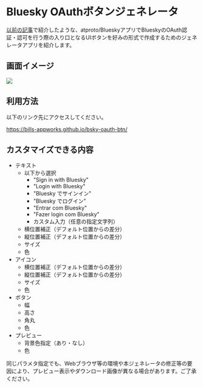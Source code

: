 # Bluesky OAuthボタンジェネレータ

[以前の記事](https://whtwnd.com/bills-appworks.blue/3lzfrzbrjcd2m)で紹介したような、atproto/BlueskyアプリでBlueskyのOAuth認証・認可を行う際の入り口となるUIボタンを好みの形式で作成するためのジェネレータアプリを紹介します。

## 画面イメージ

<img src="https://verpa.us-west.host.bsky.network/xrpc/com.atproto.sync.getBlob?did=did%3Aplc%3Alfjssqqi6somnb7vhup2jm5w&cid=bafkreie6hnggtg7okner7lzs4mjmp2yjav75p2tdsajiopzrlpasy5csm4" />

## 利用方法

以下のリンク先にアクセスしてください。

https://bills-appworks.github.io/bsky-oauth-btn/

## カスタマイズできる内容

- テキスト
  - 以下から選択
    - "Sign in with Bluesky"
    - "Login with Bluesky"
    - "Bluesky でサインイン"
    - "Bluesky でログイン"
    - "Entrar com Bluesky"
    - "Fazer login com Bluesky"
    - カスタム入力（任意の指定文字列）
  - 横位置補正（デフォルト位置からの差分）
  - 縦位置補正（デフォルト位置からの差分）
  - サイズ
  - 色
- アイコン
  - 横位置補正（デフォルト位置からの差分）
  - 縦位置補正（デフォルト位置からの差分）
  - サイズ
  - 色
- ボタン
  - 幅
  - 高さ
  - 角丸
  - 色
- プレビュー
  - 背景色指定（あり・なし）
  - 色

同じパラメタ指定でも、Webブラウザ等の環境や本ジェネレータの修正等の要因により、プレビュー表示やダウンロード画像が異なる場合があります。ご了承ください。
